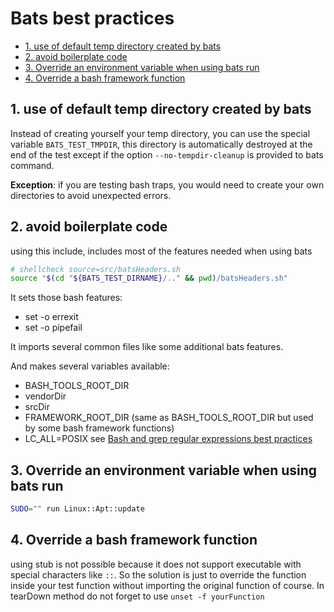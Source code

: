 # Bats best practices

- [1. use of default temp directory created by bats](#1-use-of-default-temp-directory-created-by-bats)
- [2. avoid boilerplate code](#2-avoid-boilerplate-code)
- [3. Override an environment variable when using bats run](#3-override-an-environment-variable-when-using-bats-run)
- [4. Override a bash framework function](#4-override-a-bash-framework-function)

## 1. use of default temp directory created by bats

Instead of creating yourself your temp directory, you can use the special
variable `BATS_TEST_TMPDIR`, this directory is automatically destroyed at the
end of the test except if the option `--no-tempdir-cleanup` is provided to bats
command.

**Exception**: if you are testing bash traps, you would need to create your own
directories to avoid unexpected errors.

## 2. avoid boilerplate code

using this include, includes most of the features needed when using bats

```bash
# shellcheck source=src/batsHeaders.sh
source "$(cd "${BATS_TEST_DIRNAME}/.." && pwd)/batsHeaders.sh"
```

It sets those bash features:

- set -o errexit
- set -o pipefail

It imports several common files like some additional bats features.

And makes several variables available:

- BASH_TOOLS_ROOT_DIR
- vendorDir
- srcDir
- FRAMEWORK_ROOT_DIR (same as BASH_TOOLS_ROOT_DIR but used by some bash
  framework functions)
- LC_ALL=POSIX see
  [Bash and grep regular expressions best practices](BestPractices.md#regularExpressions)

## 3. Override an environment variable when using bats run

```bash
SUDO="" run Linux::Apt::update
```

## 4. Override a bash framework function

using stub is not possible because it does not support executable with special
characters like `::`. So the solution is just to override the function inside
your test function without importing the original function of course. In
tearDown method do not forget to use `unset -f yourFunction`

